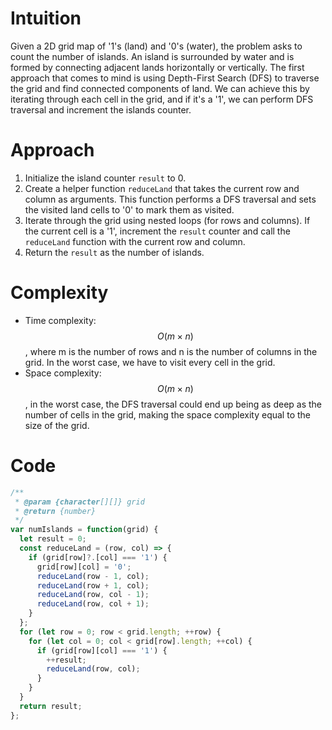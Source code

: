 # Intuition
Given a 2D grid map of '1's (land) and '0's (water), the problem asks to count the number of islands. An island is surrounded by water and is formed by connecting adjacent lands horizontally or vertically. The first approach that comes to mind is using Depth-First Search (DFS) to traverse the grid and find connected components of land. We can achieve this by iterating through each cell in the grid, and if it's a '1', we can perform DFS traversal and increment the islands counter.

# Approach
1.  Initialize the island counter `result` to 0.
2.  Create a helper function `reduceLand` that takes the current row and column as arguments. This function performs a DFS traversal and sets the visited land cells to '0' to mark them as visited.
3.  Iterate through the grid using nested loops (for rows and columns). If the current cell is a '1', increment the `result` counter and call the `reduceLand` function with the current row and column.
4.  Return the `result` as the number of islands.

# Complexity
- Time complexity: $$O(m×n)$$, where m is the number of rows and n is the number of columns in the grid. In the worst case, we have to visit every cell in the grid.
- Space complexity: $$O(m×n)$$, in the worst case, the DFS traversal could end up being as deep as the number of cells in the grid, making the space complexity equal to the size of the grid.

# Code
```js
/**
 * @param {character[][]} grid
 * @return {number}
 */
var numIslands = function(grid) {
  let result = 0;
  const reduceLand = (row, col) => {
    if (grid[row]?.[col] === '1') {
      grid[row][col] = '0';
      reduceLand(row - 1, col);
      reduceLand(row + 1, col);
      reduceLand(row, col - 1);
      reduceLand(row, col + 1);
    }
  };
  for (let row = 0; row < grid.length; ++row) {
    for (let col = 0; col < grid[row].length; ++col) {
      if (grid[row][col] === '1') {
        ++result;
        reduceLand(row, col);
      }
    }
  }
  return result;
};
```